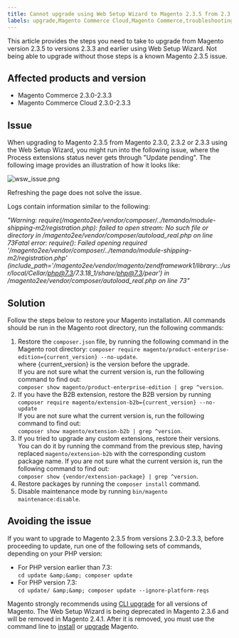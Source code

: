 ```yaml
---
title: Cannot upgrade using Web Setup Wizard to Magento 2.3.5 from 2.3.3 and earlier
labels: upgrade,Magento Commerce Cloud,Magento Commerce,troubleshooting,known issues,web setup wizard,2.3.5,2.3.1,2.3.0,2.3.3,2.3.2,PHP 7.3
---
```


This article provides the steps you need to take to upgrade from Magento version 2.3.5 to versions 2.3.3 and earlier using Web Setup Wizard. Not being able to upgrade without those steps is a known Magento 2.3.5 issue. 

## Affected products and version

* Magento Commerce 2.3.0-2.3.3
* Magento Commerce Cloud 2.3.0-2.3.3

## Issue

When upgrading to Magento 2.3.5 from Magento 2.3.0, 2.3.2 or 2.3.3 using the Web Setup Wizard, you might run into the following issue, where the Process extensions status never gets through "Update pending". The following image provides an illustration of how it looks like:  
    
 ![wsw_issue.png](https://support.magento.com/hc/article_attachments/360059757532/wsw_issue.png)

Refreshing the page does not solve the issue.  

Logs contain information similar to the following:

_"Warning: require(/magento2ee/vendor/composer/../temando/module-shipping-m2/registration.php): failed to open stream: No such file or directory in /magento2ee/vendor/composer/autoload\_real.php on line 73Fatal error: require(): Failed opening required '/magento2ee/vendor/composer/../temando/module-shipping-m2/registration.php' (include\_path='/magento2ee/vendor/magento/zendframework1/library:.:/usr/local/Cellar/php@7.3/7.3.18\_1/share/php@7.3/pear') in /magento2ee/vendor/composer/autoload\_real.php on line 73"_

## Solution

Follow the steps below to restore your Magento installation. All commands should be run in the Magento root directory, run the following commands:

1. Restore the `` composer.json `` file, by running the following command in the Magento root directory: `` composer require magento/product-enterprise-edition={current_version}
        --no-update ``.  
     where {current\_version} is the version before the upgrade.   
     If you are not sure what the current version is, run the following command to find out:  
     `` composer show magento/product-enterprise-edition | grep ^version ``.
1. If you have the B2B extension, restore the B2B version by running  
     `` composer require magento/extension-b2b={current_version}
        --no-update ``  
     If you are not sure what the current version is, run the following command to find out:  
     `` composer show magento/extension-b2b | grep ^version ``.
1. If you tried to upgrade any custom extensions, restore their versions. You can do it by running the command from the previous step, having replaced `` magento/extension-b2b `` with the corresponding custom package name. If you are not sure what the current version is, run the following command to find out:  
     `` composer show {vendor/extension-package} | grep ^version ``.
1. Restore packages by running the `` composer install `` command. 
1. Disable maintenance mode by running `` bin/magento maintenance:disable ``. 

## Avoiding the issue

If you want to upgrade to Magento 2.3.5 from versions 2.3.0-2.3.3, before proceeding to update, run one of the following sets of commands, depending on your PHP version:

* For PHP version earlier than 7.3:  
     `` cd update &amp;&amp; composer update ``
* For PHP version 7.3:  
     `` cd update/ &amp;&amp; composer update --ignore-platform-reqs ``

<p class="info">Magento strongly recommends using <a href="https://devdocs.magento.com/guides/v2.3/comp-mgr/cli/cli-upgrade.html">CLI upgrade</a> for all versions of Magento. The Web Setup Wizard is being deprecated in Magento 2.3.6 and will be removed in Magento 2.4.1. After it is removed, you must use the command line to <a href="https://devdocs.magento.com/guides/v2.3/install-gde/install/cli/install-cli.html">install</a> or <a href="https://devdocs.magento.com/guides/v2.3/comp-mgr/cli/cli-upgrade.html">upgrade</a> Magento.</p>